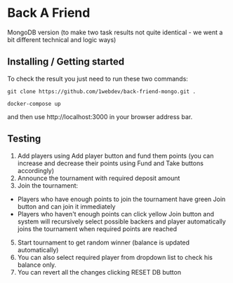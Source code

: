 # Back A Friend #

MongoDB version (to make two task results not quite identical - we went a bit different technical and logic ways)

## Installing / Getting started ##

To check the result you just need to run these two commands:

```git clone https://github.com/1webdev/back-friend-mongo.git . ```

```docker-compose up```

and then use http://localhost:3000 in your browser address bar.


## Testing ##

1. Add players using Add player button and fund them points (you can increase and decrease their points using Fund and Take buttons accordingly)
2. Announce the tournament with required deposit amount
3. Join the tournament:
* Players who have enough points to join the tournament have green Join button and can join it immediately
* Players who haven't enough points can click yellow Join button and system will recursively select possible backers and player automatically joins the tournament when required points are reached 
5. Start tournament to get random winner (balance is updated automatically)
6. You can also select required player from dropdown list to check his balance only.
7. You can revert all the changes clicking RESET DB button
